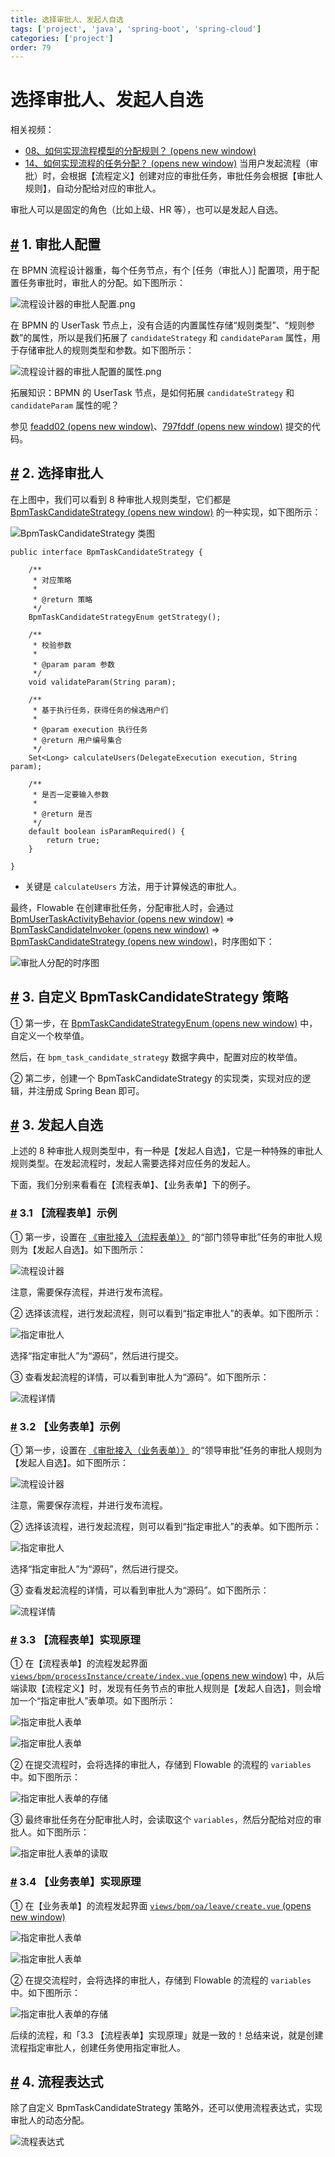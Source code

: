 ```yaml
---
title: 选择审批人、发起人自选
tags: ['project', 'java', 'spring-boot', 'spring-cloud']
categories: ['project']
order: 79
---
```

# 选择审批人、发起人自选

相关视频：

 * [08、如何实现流程模型的分配规则？  (opens new window)](https://t.zsxq.com/04uburRvZ)
* [14、如何实现流程的任务分配？  (opens new window)](https://t.zsxq.com/04rNvFI2f)
 当用户发起流程（审批）时，会根据【流程定义】创建对应的审批任务，审批任务会根据【审批人规则】，自动分配给对应的审批人。

 审批人可以是固定的角色（比如上级、HR 等），也可以是发起人自选。

 ## [#](#_1-审批人配置) 1. 审批人配置

 在 BPMN 流程设计器重，每个任务节点，有个 [任务（审批人）] 配置项，用于配置任务审批时，审批人的分配。如下图所示：

 ![流程设计器的审批人配置.png](https://cloud.iocoder.cn/img/%E5%B7%A5%E4%BD%9C%E6%B5%81%E6%89%8B%E5%86%8C/%E9%80%89%E6%8B%A9%E5%AE%A1%E6%89%B9%E4%BA%BA/%E6%B5%81%E7%A8%8B%E8%AE%BE%E8%AE%A1%E5%99%A8%E7%9A%84%E5%AE%A1%E6%89%B9%E4%BA%BA%E9%85%8D%E7%BD%AE.png)

 在 BPMN 的 UserTask 节点上，没有合适的内置属性存储“规则类型”、“规则参数”的属性，所以是我们拓展了 `candidateStrategy` 和 `candidateParam` 属性，用于存储审批人的规则类型和参数。如下图所示：

 ![流程设计器的审批人配置的属性.png](https://cloud.iocoder.cn/img/%E5%B7%A5%E4%BD%9C%E6%B5%81%E6%89%8B%E5%86%8C/BPMN%E6%B5%81%E7%A8%8B%E8%AE%BE%E8%AE%A1%E5%99%A8/%E6%B5%81%E7%A8%8B%E8%AE%BE%E8%AE%A1%E5%99%A8%E7%9A%84%E5%AE%A1%E6%89%B9%E4%BA%BA%E9%85%8D%E7%BD%AE%E7%9A%84%E5%B1%9E%E6%80%A7.png)

 拓展知识：BPMN 的 UserTask 节点，是如何拓展 `candidateStrategy` 和 `candidateParam` 属性的呢？

 参见 [feadd02  (opens new window)](https://gitee.com/yudaocode/yudao-ui-admin-vue3/commit/feadd022e7c0e67e5176b0bddc0361f4ef90da4b)、[797fddf  (opens new window)](https://gitee.com/zhijiantianya/yudao-cloud/commit/cdbcd4d673d491ad5203b8cdb05b00919deda6c9) 提交的代码。

 ## [#](#_2-选择审批人) 2. 选择审批人

 在上图中，我们可以看到 8 种审批人规则类型，它们都是 [BpmTaskCandidateStrategy  (opens new window)](https://github.com/YunaiV/yudao-cloud/blob/master/yudao-module-bpm/yudao-module-bpm-biz/src/main/java/cn/iocoder/yudao/module/bpm/framework/flowable/core/candidate/BpmTaskCandidateStrategy.java) 的一种实现，如下图所示：

 ![BpmTaskCandidateStrategy 类图](https://cloud.iocoder.cn/img/%E5%B7%A5%E4%BD%9C%E6%B5%81%E6%89%8B%E5%86%8C/BPMN%E6%B5%81%E7%A8%8B%E8%AE%BE%E8%AE%A1%E5%99%A8/BpmTaskCandidateStrategy.png)

 
```
public interface BpmTaskCandidateStrategy {

    /**
     * 对应策略
     *
     * @return 策略
     */
    BpmTaskCandidateStrategyEnum getStrategy();

    /**
     * 校验参数
     *
     * @param param 参数
     */
    void validateParam(String param);

    /**
     * 基于执行任务，获得任务的候选用户们
     *
     * @param execution 执行任务
     * @return 用户编号集合
     */
    Set<Long> calculateUsers(DelegateExecution execution, String param);

    /**
     * 是否一定要输入参数
     *
     * @return 是否
     */
    default boolean isParamRequired() {
        return true;
    }

}

```
* 关键是 `calculateUsers` 方法，用于计算候选的审批人。

 最终，Flowable 在创建审批任务，分配审批人时，会通过 [BpmUserTaskActivityBehavior  (opens new window)](https://github.com/YunaiV/yudao-cloud/blob/master/yudao-module-bpm/yudao-module-bpm-biz/src/main/java/cn/iocoder/yudao/module/bpm/framework/flowable/core/behavior/BpmUserTaskActivityBehavior.java) => [BpmTaskCandidateInvoker  (opens new window)](https://github.com/YunaiV/yudao-cloud/blob/master/yudao-module-bpm/yudao-module-bpm-biz/src/main/java/cn/iocoder/yudao/module/bpm/framework/flowable/core/candidate/BpmTaskCandidateInvoker.java) => [BpmTaskCandidateStrategy  (opens new window)](https://github.com/YunaiV/ruoyi-vue-pro/blob/master/yudao-module-bpm/yudao-module-bpm-biz/src/main/java/cn/iocoder/yudao/module/bpm/framework/flowable/core/candidate/BpmTaskCandidateStrategy.java)，时序图如下：

 ![审批人分配的时序图](https://cloud.iocoder.cn/img/%E5%B7%A5%E4%BD%9C%E6%B5%81%E6%89%8B%E5%86%8C/BPMN%E6%B5%81%E7%A8%8B%E8%AE%BE%E8%AE%A1%E5%99%A8/%E5%AE%A1%E6%89%B9%E4%BA%BA%E5%88%86%E9%85%8D%E7%9A%84%E6%97%B6%E5%BA%8F%E5%9B%BE.png)

 ## [#](#_3-自定义-bpmtaskcandidatestrategy-策略) 3. 自定义 BpmTaskCandidateStrategy 策略

 ① 第一步，在 [BpmTaskCandidateStrategyEnum  (opens new window)](https://github.com/YunaiV/yudao-cloud/blob/master/yudao-module-bpm/yudao-module-bpm-biz/src/main/java/cn/iocoder/yudao/module/bpm/framework/flowable/core/enums/BpmTaskCandidateStrategyEnum.java) 中，自定义一个枚举值。

 然后，在 `bpm_task_candidate_strategy` 数据字典中，配置对应的枚举值。

 ② 第二步，创建一个 BpmTaskCandidateStrategy 的实现类，实现对应的逻辑，并注册成 Spring Bean 即可。

 ## [#](#_3-发起人自选) 3. 发起人自选

 上述的 8 种审批人规则类型中，有一种是【发起人自选】，它是一种特殊的审批人规则类型。在发起流程时，发起人需要选择对应任务的发起人。

 下面，我们分别来看看在【流程表单】、【业务表单】下的例子。

 ### [#](#_3-1-【流程表单】示例) 3.1 【流程表单】示例

 ① 第一步，设置在 [《审批接入（流程表单）》](/bpm/use-bpm-form/) 的“部门领导审批”任务的审批人规则为【发起人自选】。如下图所示：

 ![流程设计器](https://cloud.iocoder.cn/img/%E5%B7%A5%E4%BD%9C%E6%B5%81%E6%89%8B%E5%86%8C/%E9%80%89%E6%8B%A9%E5%AE%A1%E6%89%B9%E4%BA%BA/%E6%B5%81%E7%A8%8B%E8%A1%A8%E5%8D%95-%E6%B5%81%E7%A8%8B%E8%AE%BE%E8%AE%A1%E5%99%A8.png)

 注意，需要保存流程，并进行发布流程。

 ② 选择该流程，进行发起流程，则可以看到“指定审批人”的表单。如下图所示：

 ![指定审批人](https://cloud.iocoder.cn/img/%E5%B7%A5%E4%BD%9C%E6%B5%81%E6%89%8B%E5%86%8C/%E9%80%89%E6%8B%A9%E5%AE%A1%E6%89%B9%E4%BA%BA/%E6%B5%81%E7%A8%8B%E8%A1%A8%E5%8D%95-%E6%8C%87%E5%AE%9A%E5%AE%A1%E6%89%B9%E4%BA%BA.png)

 选择“指定审批人”为“源码”，然后进行提交。

 ③ 查看发起流程的详情，可以看到审批人为“源码”。如下图所示：

 ![流程详情](https://cloud.iocoder.cn/img/%E5%B7%A5%E4%BD%9C%E6%B5%81%E6%89%8B%E5%86%8C/%E9%80%89%E6%8B%A9%E5%AE%A1%E6%89%B9%E4%BA%BA/%E6%B5%81%E7%A8%8B%E8%A1%A8%E5%8D%95-%E6%B5%81%E7%A8%8B%E8%AF%A6%E6%83%85.png)

 ### [#](#_3-2-【业务表单】示例) 3.2 【业务表单】示例

 ① 第一步，设置在 [《审批接入（业务表单）》](/bpm/use-business-form/) 的“领导审批”任务的审批人规则为【发起人自选】。如下图所示：

 ![流程设计器](https://cloud.iocoder.cn/img/%E5%B7%A5%E4%BD%9C%E6%B5%81%E6%89%8B%E5%86%8C/%E9%80%89%E6%8B%A9%E5%AE%A1%E6%89%B9%E4%BA%BA/%E4%B8%9A%E5%8A%A1%E8%A1%A8%E5%8D%95-%E6%B5%81%E7%A8%8B%E8%AE%BE%E8%AE%A1%E5%99%A8.png)

 注意，需要保存流程，并进行发布流程。

 ② 选择该流程，进行发起流程，则可以看到“指定审批人”的表单。如下图所示：

 ![指定审批人](https://cloud.iocoder.cn/img/%E5%B7%A5%E4%BD%9C%E6%B5%81%E6%89%8B%E5%86%8C/%E9%80%89%E6%8B%A9%E5%AE%A1%E6%89%B9%E4%BA%BA/%E4%B8%9A%E5%8A%A1%E8%A1%A8%E5%8D%95-%E6%8C%87%E5%AE%9A%E5%AE%A1%E6%89%B9%E4%BA%BA.png)

 选择“指定审批人”为“源码”，然后进行提交。

 ③ 查看发起流程的详情，可以看到审批人为“源码”。如下图所示：

 ![流程详情](https://cloud.iocoder.cn/img/%E5%B7%A5%E4%BD%9C%E6%B5%81%E6%89%8B%E5%86%8C/%E9%80%89%E6%8B%A9%E5%AE%A1%E6%89%B9%E4%BA%BA/%E4%B8%9A%E5%8A%A1%E8%A1%A8%E5%8D%95-%E6%B5%81%E7%A8%8B%E8%AF%A6%E6%83%85.png)

 ### [#](#_3-3-【流程表单】实现原理) 3.3 【流程表单】实现原理

 ① 在【流程表单】的流程发起界面 [`views/bpm/processInstance/create/index.vue`  (opens new window)](https://github.com/yudaocode/yudao-ui-admin-vue3/blob/master/src/views/bpm/processInstance/create/index.vue#L54-L82) 中，从后端读取【流程定义】时，发现有任务节点的审批人规则是【发起人自选】，则会增加一个“指定审批人”表单项。如下图所示：

 ![指定审批人表单](https://cloud.iocoder.cn/img/%E5%B7%A5%E4%BD%9C%E6%B5%81%E6%89%8B%E5%86%8C/%E9%80%89%E6%8B%A9%E5%AE%A1%E6%89%B9%E4%BA%BA/%E6%B5%81%E7%A8%8B%E8%A1%A8%E5%8D%95-%E6%8C%87%E5%AE%9A%E5%AE%A1%E6%89%B9%E4%BA%BA%E8%A1%A8%E5%8D%95.png)

 ![指定审批人表单](https://cloud.iocoder.cn/img/%E5%B7%A5%E4%BD%9C%E6%B5%81%E6%89%8B%E5%86%8C/%E9%80%89%E6%8B%A9%E5%AE%A1%E6%89%B9%E4%BA%BA/%E6%B5%81%E7%A8%8B%E8%A1%A8%E5%8D%95-%E6%8C%87%E5%AE%9A%E5%AE%A1%E6%89%B9%E4%BA%BA%E8%A1%A8%E5%8D%952.png)

 ② 在提交流程时，会将选择的审批人，存储到 Flowable 的流程的 `variables` 中。如下图所示：

 ![指定审批人表单的存储](https://cloud.iocoder.cn/img/%E5%B7%A5%E4%BD%9C%E6%B5%81%E6%89%8B%E5%86%8C/%E9%80%89%E6%8B%A9%E5%AE%A1%E6%89%B9%E4%BA%BA/%E6%B5%81%E7%A8%8B%E8%A1%A8%E5%8D%95-%E6%8C%87%E5%AE%9A%E5%AE%A1%E6%89%B9%E4%BA%BA%E8%A1%A8%E5%8D%95%E7%9A%84%E5%AD%98%E5%82%A8.png)

 ③ 最终审批任务在分配审批人时，会读取这个 `variables`，然后分配给对应的审批人。如下图所示：

 ![指定审批人表单的读取](https://cloud.iocoder.cn/img/%E5%B7%A5%E4%BD%9C%E6%B5%81%E6%89%8B%E5%86%8C/%E9%80%89%E6%8B%A9%E5%AE%A1%E6%89%B9%E4%BA%BA/%E6%B5%81%E7%A8%8B%E8%A1%A8%E5%8D%95-%E6%8C%87%E5%AE%9A%E5%AE%A1%E6%89%B9%E4%BA%BA%E8%A1%A8%E5%8D%95%E7%9A%84%E8%AF%BB%E5%8F%96.png)

 ### [#](#_3-4-【业务表单】实现原理) 3.4 【业务表单】实现原理

 ① 在【业务表单】的流程发起界面 [`views/bpm/oa/leave/create.vue`  (opens new window)](https://github.com/yudaocode/yudao-ui-admin-vue3/blob/master/src/views/bpm/oa/leave/create.vue#L40-L69)

 ![指定审批人表单](https://cloud.iocoder.cn/img/%E5%B7%A5%E4%BD%9C%E6%B5%81%E6%89%8B%E5%86%8C/%E9%80%89%E6%8B%A9%E5%AE%A1%E6%89%B9%E4%BA%BA/%E4%B8%9A%E5%8A%A1%E8%A1%A8%E5%8D%95-%E6%8C%87%E5%AE%9A%E5%AE%A1%E6%89%B9%E4%BA%BA%E8%A1%A8%E5%8D%95.png)

 ![指定审批人表单](https://cloud.iocoder.cn/img/%E5%B7%A5%E4%BD%9C%E6%B5%81%E6%89%8B%E5%86%8C/%E9%80%89%E6%8B%A9%E5%AE%A1%E6%89%B9%E4%BA%BA/%E4%B8%9A%E5%8A%A1%E8%A1%A8%E5%8D%95-%E6%8C%87%E5%AE%9A%E5%AE%A1%E6%89%B9%E4%BA%BA%E8%A1%A8%E5%8D%952.png)

 ② 在提交流程时，会将选择的审批人，存储到 Flowable 的流程的 `variables` 中。如下图所示：

 ![指定审批人表单的存储](https://cloud.iocoder.cn/img/%E5%B7%A5%E4%BD%9C%E6%B5%81%E6%89%8B%E5%86%8C/%E9%80%89%E6%8B%A9%E5%AE%A1%E6%89%B9%E4%BA%BA/%E4%B8%9A%E5%8A%A1%E8%A1%A8%E5%8D%95-%E6%8C%87%E5%AE%9A%E5%AE%A1%E6%89%B9%E4%BA%BA%E8%A1%A8%E5%8D%95%E7%9A%84%E5%AD%98%E5%82%A8.png)

 后续的流程，和「3.3 【流程表单】实现原理」就是一致的！总结来说，就是创建流程指定审批人，创建任务使用指定审批人。

 ## [#](#_4-流程表达式) 4. 流程表达式

 除了自定义 BpmTaskCandidateStrategy 策略外，还可以使用流程表达式，实现审批人的动态分配。

 ![流程表达式](https://cloud.iocoder.cn/img/%E5%B7%A5%E4%BD%9C%E6%B5%81%E6%89%8B%E5%86%8C/%E6%B5%81%E7%A8%8B%E8%A1%A8%E8%BE%BE%E5%BC%8F/BpmTaskAssignLeaderExpressionConfig.png)

